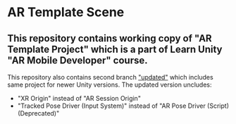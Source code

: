 # AR Template Scene

## This repository contains working copy of "AR Template Project" which is a part of Learn Unity "AR Mobile Developer" course.

This repository also contains second branch ["updated"](https://github.com/rustamismagilov/AR-Template-Scene/tree/updated) which includes same project for newer Unity versions.
The updated version uncludes: 
- "XR Origin" instead of "AR Session Origin"
- "Tracked Pose Driver (Input System)" instead of "AR Pose Driver (Script) (Deprecated)"
 
